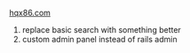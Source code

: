 [hqx86.com](http://hqx86.com/)

1. replace basic search with something better
2. custom admin panel instead of rails admin
